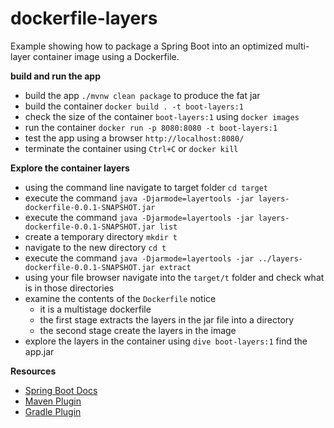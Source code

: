# dockerfile-layers 

Example showing how to package a Spring Boot into an optimized multi-layer container 
image using a Dockerfile. 

**build and run the app** 

* build the app `./mvnw clean package` to produce the fat jar 
* build the container `docker build . -t boot-layers:1` 
* check the size of the container `boot-layers:1` using `docker images` 
* run the container `docker run -p 8080:8080 -t boot-layers:1`
* test the app using a browser `http://localhost:8080/`
* terminate the container using `Ctrl+C` or `docker kill`

**Explore the container layers**
* using the command line navigate to target folder `cd target`
* execute the command `java -Djarmode=layertools -jar layers-dockerfile-0.0.1-SNAPSHOT.jar`
* execute the command `java -Djarmode=layertools -jar layers-dockerfile-0.0.1-SNAPSHOT.jar list`
* create a temporary directory `mkdir t`
* navigate to the new directory `cd t`
* execute the command `java -Djarmode=layertools -jar ../layers-dockerfile-0.0.1-SNAPSHOT.jar extract`
* using your file browser navigate into the `target/t` folder and check what is in those directories
* examine the contents of the `Dockerfile` notice 
  * it is a multistage dockerfile  
  * the first stage extracts the layers in the jar file into a directory 
  * the second stage create the layers in the image
* explore the layers in the container using `dive boot-layers:1` find the app.jar 

**Resources**

* [Spring Boot Docs](https://docs.spring.io/spring-boot/docs/current/reference/html/container-images.html#container-images.efficient-images.layering)
* [Maven Plugin](https://docs.spring.io/spring-boot/docs/current/maven-plugin/reference/htmlsingle/#build-image)
* [Gradle Plugin](https://docs.spring.io/spring-boot/docs/current/gradle-plugin/reference/htmlsingle/#build-image)
